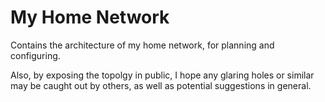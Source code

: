 # My Home Network

Contains the architecture of my home network, for planning and configuring. 

Also, by exposing the topolgy in public, I hope any glaring holes or similar may be caught out by others, as well as potential suggestions in general.
